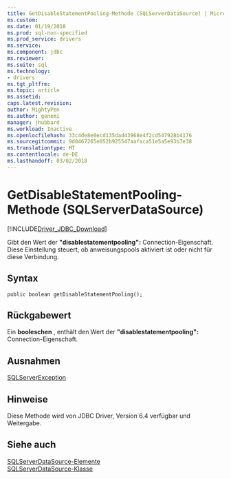 ```yaml
---
title: GetDisableStatementPooling-Methode (SQLServerDataSource) | Microsoft Docs
ms.custom: 
ms.date: 01/19/2018
ms.prod: sql-non-specified
ms.prod_service: drivers
ms.service: 
ms.component: jdbc
ms.reviewer: 
ms.suite: sql
ms.technology:
- drivers
ms.tgt_pltfrm: 
ms.topic: article
ms.assetid: 
caps.latest.revision: 
author: MightyPen
ms.author: genemi
manager: jhubbard
ms.workload: Inactive
ms.openlocfilehash: 33c4de8e0ecd135dad43968e4f2cd547928b4176
ms.sourcegitcommit: 9d0467265e052b925547aafaca51e5a5e93b7e38
ms.translationtype: MT
ms.contentlocale: de-DE
ms.lasthandoff: 03/02/2018
---
```

# <a name="getdisablestatementpooling-method-sqlserverdatasource"></a>GetDisableStatementPooling-Methode (SQLServerDataSource)
[!INCLUDE[Driver_JDBC_Download](../../../includes/driver_jdbc_download.md)]

  Gibt den Wert der **"disablestatementpooling":** Connection-Eigenschaft. Diese Einstellung steuert, ob anweisungspools aktiviert ist oder nicht für diese Verbindung.

  
## <a name="syntax"></a>Syntax  
  
```
public boolean getDisableStatementPooling();  
```  
  
## <a name="return-value"></a>Rückgabewert  
 Ein **booleschen** , enthält den Wert der **"disablestatementpooling":** Connection-Eigenschaft.
  
## <a name="exceptions"></a>Ausnahmen  
 [SQLServerException](../../../connect/jdbc/reference/sqlserverexception-class.md)  
 
## <a name="remarks"></a>Hinweise  
 Diese Methode wird von JDBC Driver, Version 6.4 verfügbar und Weitergabe.
 
## <a name="see-also"></a>Siehe auch  
 [SQLServerDataSource-Elemente](../../../connect/jdbc/reference/sqlserverdatasource-members.md)   
 [SQLServerDataSource-Klasse](../../../connect/jdbc/reference/sqlserverdatasource-class.md)  
  
  
